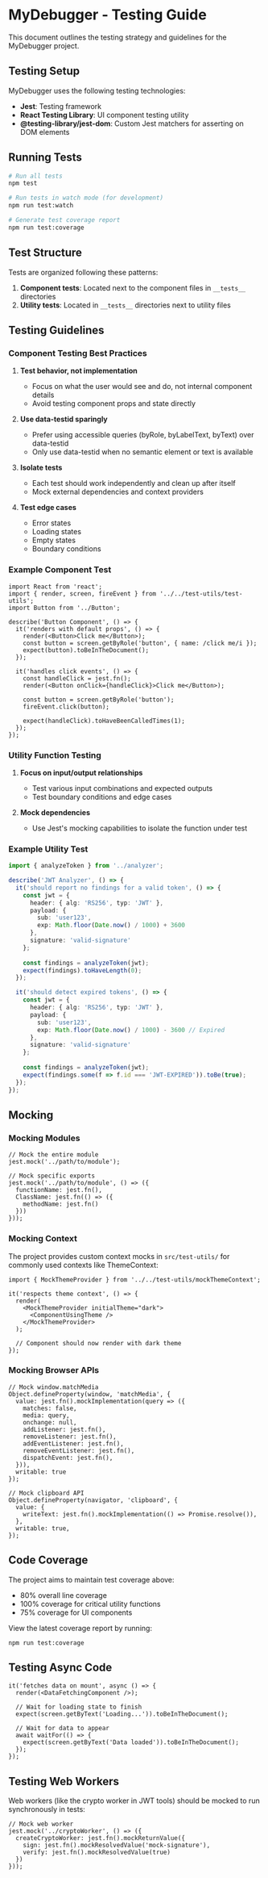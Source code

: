 # MyDebugger - Testing Guide

This document outlines the testing strategy and guidelines for the MyDebugger project.

## Testing Setup

MyDebugger uses the following testing technologies:

- **Jest**: Testing framework
- **React Testing Library**: UI component testing utility
- **@testing-library/jest-dom**: Custom Jest matchers for asserting on DOM elements

## Running Tests

```bash
# Run all tests
npm test

# Run tests in watch mode (for development)
npm run test:watch

# Generate test coverage report
npm run test:coverage
```

## Test Structure

Tests are organized following these patterns:

1. **Component tests**: Located next to the component files in `__tests__` directories
2. **Utility tests**: Located in `__tests__` directories next to utility files

## Testing Guidelines

### Component Testing Best Practices

1. **Test behavior, not implementation**
   - Focus on what the user would see and do, not internal component details
   - Avoid testing component props and state directly

2. **Use data-testid sparingly**
   - Prefer using accessible queries (byRole, byLabelText, byText) over data-testid
   - Only use data-testid when no semantic element or text is available

3. **Isolate tests**
   - Each test should work independently and clean up after itself
   - Mock external dependencies and context providers

4. **Test edge cases**
   - Error states
   - Loading states
   - Empty states
   - Boundary conditions

### Example Component Test

```tsx
import React from 'react';
import { render, screen, fireEvent } from '../../test-utils/test-utils';
import Button from '../Button';

describe('Button Component', () => {
  it('renders with default props', () => {
    render(<Button>Click me</Button>);
    const button = screen.getByRole('button', { name: /click me/i });
    expect(button).toBeInTheDocument();
  });

  it('handles click events', () => {
    const handleClick = jest.fn();
    render(<Button onClick={handleClick}>Click me</Button>);
    
    const button = screen.getByRole('button');
    fireEvent.click(button);
    
    expect(handleClick).toHaveBeenCalledTimes(1);
  });
});
```

### Utility Function Testing

1. **Focus on input/output relationships**
   - Test various input combinations and expected outputs
   - Test boundary conditions and edge cases

2. **Mock dependencies**
   - Use Jest's mocking capabilities to isolate the function under test

### Example Utility Test

```ts
import { analyzeToken } from '../analyzer';

describe('JWT Analyzer', () => {
  it('should report no findings for a valid token', () => {
    const jwt = {
      header: { alg: 'RS256', typ: 'JWT' },
      payload: {
        sub: 'user123',
        exp: Math.floor(Date.now() / 1000) + 3600
      },
      signature: 'valid-signature'
    };
    
    const findings = analyzeToken(jwt);
    expect(findings).toHaveLength(0);
  });

  it('should detect expired tokens', () => {
    const jwt = {
      header: { alg: 'RS256', typ: 'JWT' },
      payload: {
        sub: 'user123',
        exp: Math.floor(Date.now() / 1000) - 3600 // Expired
      },
      signature: 'valid-signature'
    };
    
    const findings = analyzeToken(jwt);
    expect(findings.some(f => f.id === 'JWT-EXPIRED')).toBe(true);
  });
});
```

## Mocking

### Mocking Modules

```tsx
// Mock the entire module
jest.mock('../path/to/module');

// Mock specific exports
jest.mock('../path/to/module', () => ({
  functionName: jest.fn(),
  ClassName: jest.fn(() => ({
    methodName: jest.fn()
  }))
}));
```

### Mocking Context

The project provides custom context mocks in `src/test-utils/` for commonly used contexts like ThemeContext:

```tsx
import { MockThemeProvider } from '../../test-utils/mockThemeContext';

it('respects theme context', () => {
  render(
    <MockThemeProvider initialTheme="dark">
      <ComponentUsingTheme />
    </MockThemeProvider>
  );
  
  // Component should now render with dark theme
});
```

### Mocking Browser APIs

```tsx
// Mock window.matchMedia
Object.defineProperty(window, 'matchMedia', {
  value: jest.fn().mockImplementation(query => ({
    matches: false,
    media: query,
    onchange: null,
    addListener: jest.fn(),
    removeListener: jest.fn(),
    addEventListener: jest.fn(),
    removeEventListener: jest.fn(),
    dispatchEvent: jest.fn(),
  })),
  writable: true
});

// Mock clipboard API
Object.defineProperty(navigator, 'clipboard', {
  value: {
    writeText: jest.fn().mockImplementation(() => Promise.resolve()),
  },
  writable: true,
});
```

## Code Coverage

The project aims to maintain test coverage above:
- 80% overall line coverage
- 100% coverage for critical utility functions
- 75% coverage for UI components

View the latest coverage report by running:
```
npm run test:coverage
```

## Testing Async Code

```tsx
it('fetches data on mount', async () => {
  render(<DataFetchingComponent />);
  
  // Wait for loading state to finish
  expect(screen.getByText('Loading...')).toBeInTheDocument();
  
  // Wait for data to appear
  await waitFor(() => {
    expect(screen.getByText('Data loaded')).toBeInTheDocument();
  });
});
```

## Testing Web Workers

Web workers (like the crypto worker in JWT tools) should be mocked to run synchronously in tests:

```tsx
// Mock web worker
jest.mock('../cryptoWorker', () => ({
  createCryptoWorker: jest.fn().mockReturnValue({
    sign: jest.fn().mockResolvedValue('mock-signature'),
    verify: jest.fn().mockResolvedValue(true)
  })
}));
```